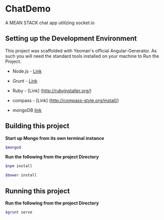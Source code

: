 ChatDemo
========

A MEAN STACK chat app utilizing socket.io

Setting up the Development Environment
--------------------------------------
This project was scaffolded with Yeoman's official Angular-Generator.
As such you will need the standard tools installed on your machine to Run the Project.

* Node.js - [Link](http://nodejs.org/)

* Grunt - [Link](http://gruntjs.com/getting-started)

* Ruby - [Link] (http://rubyinstaller.org/)

* compass - [Link] (http://compass-style.org/install/)

* mongoDB [link](http://www.mongodb.org/downloads)


Building this project
---------------------
**Start up Mongo from its own terminal instance**
```Bash
$mongod
```

**Run the following from the project Directory**
```Bash
$npm install
```

```Bash
$bower install
```

Running this project
---------------------
**Run the following from the project Directory**
```Bash
$grunt serve
```
